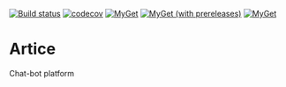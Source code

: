 [![Build status](https://ci.appveyor.com/api/projects/status/l2lomwj39xrna6ra?svg=true)](https://ci.appveyor.com/project/FatkullinT/artice)
[![codecov](https://codecov.io/gh/FatkullinT/Artice/branch/master/graph/badge.svg?token=dEP2jnLSoG)](https://codecov.io/gh/FatkullinT/Artice)
[![MyGet](https://img.shields.io/myget/artice/v/artice.svg?color=blue)](https://www.myget.org/feed/Packages/artice)
[![MyGet (with prereleases)](https://img.shields.io/myget/artice/vpre/artice.svg?label=artice-prerelease)](https://www.myget.org/feed/Packages/artice)
[![MyGet](https://img.shields.io/myget/artice/dt/artice.svg?color=c)](https://www.myget.org/feed/Packages/artice)

# Artice
Chat-bot platform
